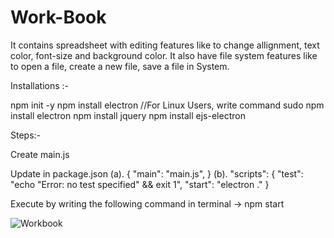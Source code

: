 # Work-Book

It contains spreadsheet with editing features like to change allignment, text color, font-size and background color. It also have file system features like to open a file, create a new file, save a file in System.

Installations :-

npm init -y
npm install electron //For Linux Users, write command sudo npm install electron
npm install jquery
npm install ejs-electron

Steps:-

Create main.js

Update in package.json (a). { "main": "main.js", } 
                       (b). "scripts": { "test": "echo "Error: no test specified" && exit 1", "start": "electron ." }

Execute by writing the following command in terminal -> npm start

![Workbook](https://user-images.githubusercontent.com/40164098/99837821-2faab880-2b8e-11eb-964f-5b204c829024.JPG)
